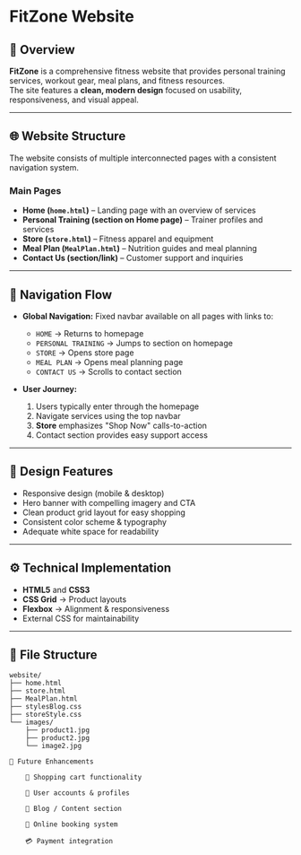 # FitZone Website

## 📖 Overview
**FitZone** is a comprehensive fitness website that provides personal training services, workout gear, meal plans, and fitness resources.  
The site features a **clean, modern design** focused on usability, responsiveness, and visual appeal.

---

## 🌐 Website Structure
The website consists of multiple interconnected pages with a consistent navigation system.

### Main Pages
- **Home (`home.html`)** – Landing page with an overview of services  
- **Personal Training (section on Home page)** – Trainer profiles and services  
- **Store (`store.html`)** – Fitness apparel and equipment  
- **Meal Plan (`MealPlan.html`)** – Nutrition guides and meal planning  
- **Contact Us (section/link)** – Customer support and inquiries  

---

## 🧭 Navigation Flow
- **Global Navigation:** Fixed navbar available on all pages with links to:
  - `HOME` → Returns to homepage  
  - `PERSONAL TRAINING` → Jumps to section on homepage  
  - `STORE` → Opens store page  
  - `MEAL PLAN` → Opens meal planning page  
  - `CONTACT US` → Scrolls to contact section  

- **User Journey:**
  1. Users typically enter through the homepage  
  2. Navigate services using the top navbar  
  3. **Store** emphasizes "Shop Now" calls-to-action  
  4. Contact section provides easy support access  

---

## 🎨 Design Features
- Responsive design (mobile & desktop)  
- Hero banner with compelling imagery and CTA  
- Clean product grid layout for easy shopping  
- Consistent color scheme & typography  
- Adequate white space for readability  

---

## ⚙️ Technical Implementation
- **HTML5** and **CSS3**  
- **CSS Grid** → Product layouts  
- **Flexbox** → Alignment & responsiveness  
- External CSS for maintainability  

---

## 📂 File Structure
```text
website/
├── home.html
├── store.html
├── MealPlan.html
├── stylesBlog.css
├── storeStyle.css
└── images/
    ├── product1.jpg
    ├── product2.jpg
    └── image2.jpg

🚀 Future Enhancements

    🛒 Shopping cart functionality

    👤 User accounts & profiles

    📝 Blog / Content section

    📅 Online booking system

    💳 Payment integration
